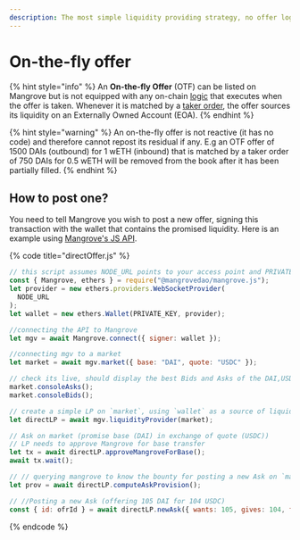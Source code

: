 ```yaml
---
description: The most simple liquidity providing strategy, no offer logic, just a Wallet.
---
```


# On-the-fly offer

{% hint style="info" %}
An **On-the-fly Offer** (OTF) can be listed on Mangrove but is not equipped with any on-chain [logic](../offer-maker/#executing-offers) that executes when the offer is taken. Whenever it is matched by a [taker order](../offer-taker/#taking-offers), the offer sources its liquidity on an Externally Owned Account (EOA).
{% endhint %}

{% hint style="warning" %}
An on-the-fly offer is not reactive (it has no code) and therefore cannot repost its residual if any. E.g an OTF offer of 1500 DAIs (outbound) for 1 wETH (inbound) that is matched by a taker order of 750 DAIs for 0.5 wETH will be removed from the book after it has been partially filled.
{% endhint %}

## How to post one?

You need to tell Mangrove you wish to post a new offer, signing this transaction with the wallet that contains the promised liquidity. Here is an example using [Mangrove's JS API](https://github.com/mangrovedao/mangrove/tree/master/packages/mangrove.js).

{% code title="directOffer.js" %}
```javascript
// this script assumes NODE_URL points to your access point and PRIVATE_KEY contains private key from which one wishes to post offers
const { Mangrove, ethers } = require("@mangrovedao/mangrove.js");
let provider = new ethers.providers.WebSocketProvider(
  NODE_URL
);
let wallet = new ethers.Wallet(PRIVATE_KEY, provider);

//connecting the API to Mangrove
let mgv = await Mangrove.connect({ signer: wallet });

//connecting mgv to a market
let market = await mgv.market({ base: "DAI", quote: "USDC" });

// check its live, should display the best Bids and Asks of the DAI,USDC market
market.consoleAsks();
market.consoleBids();

// create a simple LP on `market`, using `wallet` as a source of liquidity
let directLP = await mgv.liquidityProvider(market);

// Ask on market (promise base (DAI) in exchange of quote (USDC))
// LP needs to approve Mangrove for base transfer
let tx = await directLP.approveMangroveForBase();
await tx.wait();

// // querying mangrove to know the bounty for posting a new Ask on `market`
let prov = await directLP.computeAskProvision();

// //Posting a new Ask (offering 105 DAI for 104 USDC)
const { id: ofrId } = await directLP.newAsk({ wants: 105, gives: 104, fund:prov });
```
{% endcode %}

